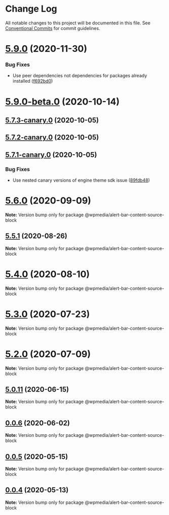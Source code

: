 # Change Log

All notable changes to this project will be documented in this file.
See [Conventional Commits](https://conventionalcommits.org) for commit guidelines.

# [5.9.0](https://github.com/WPMedia/fusion-news-theme-blocks/compare/v5.8.2...v5.9.0) (2020-11-30)


### Bug Fixes

* Use peer dependencies not dependencies for packages already installed ([f692bd0](https://github.com/WPMedia/fusion-news-theme-blocks/commit/f692bd0a48e9c69faded2c5a98b731117fb7ba96))



# [5.9.0-beta.0](https://github.com/WPMedia/fusion-news-theme-blocks/compare/v5.7.3-canary.0...v5.9.0-beta.0) (2020-10-14)



## [5.7.3-canary.0](https://github.com/WPMedia/fusion-news-theme-blocks/compare/v5.7.2-canary.0...v5.7.3-canary.0) (2020-10-05)



## [5.7.2-canary.0](https://github.com/WPMedia/fusion-news-theme-blocks/compare/v5.7.1-canary.0...v5.7.2-canary.0) (2020-10-05)



## [5.7.1-canary.0](https://github.com/WPMedia/fusion-news-theme-blocks/compare/v5.8.0...v5.7.1-canary.0) (2020-10-05)


### Bug Fixes

* Use nested canary versions of engine theme sdk issue ([89fdb48](https://github.com/WPMedia/fusion-news-theme-blocks/commit/89fdb48fef1c437e6149ee4a646c27f5ef781fb9))





# [5.6.0](https://github.com/WPMedia/fusion-news-theme-blocks/compare/v5.6.0-beta.0...v5.6.0) (2020-09-09)

**Note:** Version bump only for package @wpmedia/alert-bar-content-source-block





## [5.5.1](https://github.com/WPMedia/fusion-news-theme-blocks/compare/v5.5.1-beta.0...v5.5.1) (2020-08-26)

**Note:** Version bump only for package @wpmedia/alert-bar-content-source-block





# [5.4.0](https://github.com/WPMedia/fusion-news-theme-blocks/compare/v5.4.0-beta.0...v5.4.0) (2020-08-10)

**Note:** Version bump only for package @wpmedia/alert-bar-content-source-block





# [5.3.0](https://github.com/WPMedia/fusion-news-theme-blocks/compare/v5.3.0-beta.0...v5.3.0) (2020-07-23)

**Note:** Version bump only for package @wpmedia/alert-bar-content-source-block





# [5.2.0](https://github.com/WPMedia/fusion-news-theme-blocks/compare/v5.2.0-beta.0...v5.2.0) (2020-07-09)

**Note:** Version bump only for package @wpmedia/alert-bar-content-source-block





## [5.0.11](https://github.com/WPMedia/fusion-news-theme-blocks/compare/v5.0.11-beta.0...v5.0.11) (2020-06-15)

**Note:** Version bump only for package @wpmedia/alert-bar-content-source-block





## [0.0.6](https://github.com/WPMedia/fusion-news-theme-blocks/compare/@wpmedia/alert-bar-content-source-block@0.0.6-beta.0...@wpmedia/alert-bar-content-source-block@0.0.6) (2020-06-02)

**Note:** Version bump only for package @wpmedia/alert-bar-content-source-block





## [0.0.5](https://github.com/WPMedia/fusion-news-theme-blocks/compare/@wpmedia/alert-bar-content-source-block@0.0.5-hotfix.0...@wpmedia/alert-bar-content-source-block@0.0.5) (2020-05-15)

**Note:** Version bump only for package @wpmedia/alert-bar-content-source-block





## [0.0.4](https://github.com/WPMedia/fusion-news-theme-blocks/compare/@wpmedia/alert-bar-content-source-block@0.0.4-beta.0...@wpmedia/alert-bar-content-source-block@0.0.4) (2020-05-13)

**Note:** Version bump only for package @wpmedia/alert-bar-content-source-block
